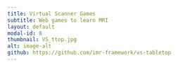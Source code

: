 ```yaml
---
title: Virtual Scanner Games
subtitle: Web games to learn MRI 
layout: default
modal-id: 8
thumbnail: VS_ttop.jpg
alt: image-alt
github: https://github.com/imr-framework/vs-tabletop
---
```


